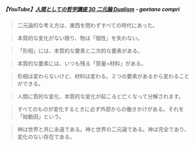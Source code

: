##### 【YouTube】[人間としての哲学講座 30 二元論 Dualism](https://youtu.be/a5ew0cHZAD8?si=O2SpU8QV9sxn0FXT) - gaetano compri

> 二元論的な考え方は、東西を問わずすべての時代にあった。

> 本質的な変化がない限り、物は「個性」を失わない。

> 「形相」には、本質的な要素と二次的な要素がある。

> 本質的な要素には、いつも残る「質量=材料」がある。

> 形相は変わらないけど、材料は変わる。２つの要素があるから変わることができる。

> 人間に質的な変化、本質的な変化が起こると亡くなって分解されます。

> すべてのものが変化するときに必ず外部からの働きかけがある。それを「始動因」という。

> 神は世界と共に永遠である。神と世界の二元論である。神は完全であり、変化のない存在である。

